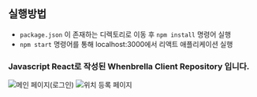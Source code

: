 ## 실행방법
- `package.json` 이 존재하는 디렉토리로 이동 후 `npm install` 명령어 실행
- `npm start` 명령어를 통해 localhost:3000에서 리액트 애플리케이션 실행

### Javascript React로 작성된 Whenbrella Client Repository 입니다.

![메인 페이지(로그인)](https://github.com/asn6878/WhenBrella-client/assets/79460319/b46bd736-5664-476a-8b66-6dfea7bb24aa)
![위치 등록 페이지](https://github.com/asn6878/WhenBrella-client/assets/79460319/0dcbca42-97b2-427e-8f1b-72bc219b12e3)
